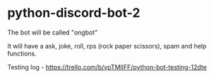 # python-discord-bot-2
The bot will be called "ongbot"

It will have a ask, joke, roll, rps (rock paper scissors), spam and help functions.

Testing log - https://trello.com/b/vpTMlIFF/python-bot-testing-12dte
